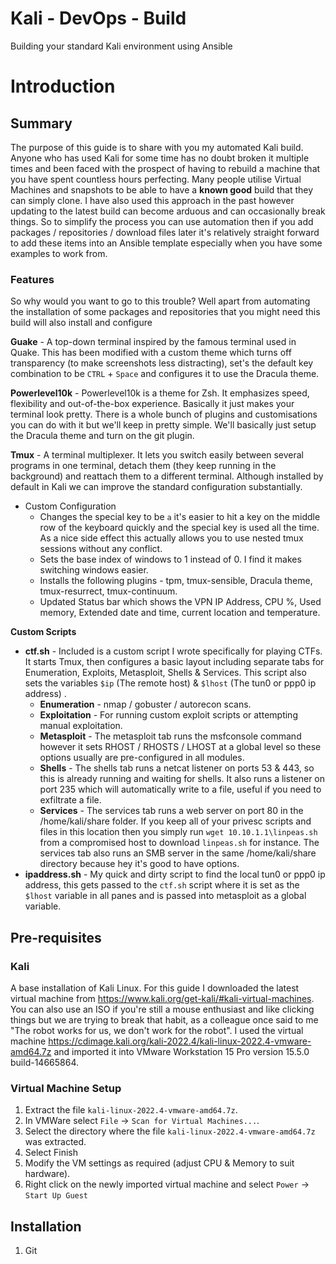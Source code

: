 # Kali - DevOps - Build
Building your standard Kali environment using Ansible

# Introduction

## Summary

The purpose of this guide is to share with you my automated Kali build. Anyone who has used Kali for some time has no doubt broken it multiple times and been faced with the prospect of having to rebuild a machine that you have spent countless hours perfecting. Many people utilise Virtual Machines and snapshots to be able to have a **known good** build that they can simply clone. I have also used this approach in the past however updating to the latest build can become arduous and can occasionally break things.  So to simplify the process you can use automation then if you add packages / repositories / download files later it's relatively straight forward to add these items into an Ansible template especially when you have some examples to work from. 

### Features

So why would you want to go to this trouble? Well apart from automating the installation of some packages and repositories that you might need this build will also install and configure

**Guake** - A top-down terminal inspired by the famous terminal used in Quake. This has been modified with a custom theme which turns off transparency (to make screenshots less distracting), set's the default key combination to be `CTRL` + `Space` and configures it to use the Dracula theme. 

**Powerlevel10k** - Powerlevel10k is a theme for Zsh. It emphasizes speed, flexibility and out-of-the-box experience. Basically it just makes your terminal look pretty. There is a whole bunch of plugins and customisations you can do with it but we'll keep in pretty simple. We'll basically just setup the Dracula theme and turn on the git plugin. 

**Tmux** - A terminal multiplexer. It lets you switch easily between several programs in one terminal, detach them (they keep running in the background) and reattach them to a different terminal. Although installed by default in Kali we can improve the standard configuration substantially. 

* Custom Configuration
  * Changes the special key to be `a` it's easier to hit a key on the middle row of the keyboard quickly and the special key is used all the time. As a nice side effect this actually allows you to use nested tmux sessions without any conflict. 
  * Sets the base index of windows to 1 instead of 0.  I find it makes switching windows easier. 
  * Installs the following plugins - tpm, tmux-sensible, Dracula theme, tmux-resurrect, tmux-continuum.
  * Updated Status bar which shows the VPN IP Address, CPU %, Used memory, Extended date and time, current location and temperature. 

**Custom Scripts**

* **ctf.sh** - Included is a custom script I wrote specifically for playing CTFs. It starts Tmux, then configures a basic layout including separate tabs for Enumeration, Exploits, Metasploit, Shells & Services. This script also sets the variables `$ip` (The remote host) & `$lhost` (The tun0 or ppp0 ip address) .
  * **Enumeration** - nmap / gobuster / autorecon scans.
  * **Exploitation** - For running custom exploit scripts or attempting manual exploitation. 
  * **Metasploit** -  The metasploit tab runs the msfconsole command however it sets RHOST / RHOSTS / LHOST at a global level so these options usually are pre-configured in all modules. 
  * **Shells** - The shells tab runs a netcat listener on ports 53 & 443, so this is already running and waiting for shells. It also runs a listener on port 235 which will automatically write to a file, useful if you need to exfiltrate a file. 
  * **Services** - The services tab runs a web server on port 80 in the /home/kali/share folder. If you keep all of your privesc scripts and files in this location then you simply run `wget 10.10.1.1\linpeas.sh` from a compromised host to download `linpeas.sh` for instance. The services tab also runs an SMB server in the same /home/kali/share directory because hey it's good to have options. 
* **ipaddress.sh** - My quick and dirty script to find the local tun0 or ppp0 ip address, this gets passed to the `ctf.sh` script where it is set as the `$lhost` variable in all panes and is passed into metasploit as a global variable. 

## Pre-requisites

### Kali

A base installation of Kali Linux. For this guide I downloaded the latest virtual machine from https://www.kali.org/get-kali/#kali-virtual-machines. You can also use an ISO if you're still a mouse enthusiast and like clicking things but we are trying to break that habit, as a colleague once said to me "The robot works for us, we don't work for the robot". I used the virtual machine https://cdimage.kali.org/kali-2022.4/kali-linux-2022.4-vmware-amd64.7z and imported it into VMware Workstation 15 Pro version 15.5.0 build-14665864. 

### Virtual Machine Setup

1. Extract the file `kali-linux-2022.4-vmware-amd64.7z`.
2. In VMWare select `File` -> `Scan for Virtual Machines...`.
3. Select the directory where the file `kali-linux-2022.4-vmware-amd64.7z` was extracted. 
4. Select Finish
5. Modify the VM settings as required (adjust CPU & Memory to suit hardware). 
6. Right click on the newly imported virtual machine and select `Power` -> `Start Up Guest`

## Installation

1. Git 

